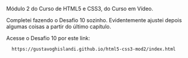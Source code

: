 Módulo 2 do Curso de HTML5 e CSS3, do Curso em Vídeo.

Completei fazendo o Desafio 10 sozinho. Evidentemente ajustei depois algumas coisas a partir do último capítulo.

Acesse o Desafio 10 por este link: 

      https://gustavoghislandi.github.io/html5-css3-mod2/index.html
